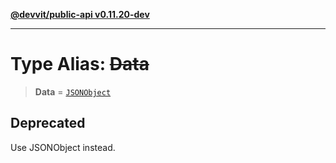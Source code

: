 [**@devvit/public-api v0.11.20-dev**](../README.md)

---

# Type Alias: ~~Data~~

> **Data** = [`JSONObject`](JSONObject.md)

## Deprecated

Use JSONObject instead.
